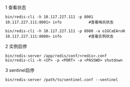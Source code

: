 





1 查看状态

```shell
bin/redis-cli -h 10.117.227.111 -p 8001
10.117.227.111:8001> info            #查看哨兵状态
```

```shell
bin/redis-cli -h 10.117.227.111 -p 8080 -a o1GCaEAruN
10.117.227.111:8080> info            #查看实例状态
```





 2 实例启停

```shell
bin/redis-server /app/redis/conf/<redis>.conf
bin/redis-cli –h <IP> -p <PORT> -a <PASSWD> shutdown
```



3 sentinel启停

```shell
bin/redis-server /path/to/sentinel.conf --sentinel
```







